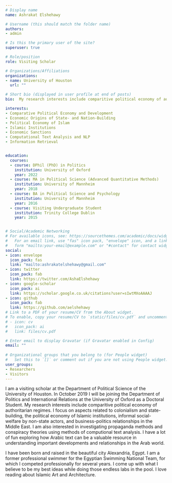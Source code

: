```yaml
---
# Display name
name: Ashrakat Elshehawy

# Username (this should match the folder name)
authors:
- admin

# Is this the primary user of the site?
superuser: true

# Role/position
role: Visiting Scholar

# Organizations/Affiliations
organizations:
- name: University of Houston
  url: ""

# Short bio (displayed in user profile at end of posts)
bio:  My research interests include comparitive political economy of authoritarian regimes. I focus on aspects related to colonialism and state-building, the political economy of Islamic institutions, informal social-welfare by non-state actors, and business-politics relationships in the Middle East. I am also interested in investigating propaganda methods and conspiracy theories using methods of computional text analysis.

interests:
- Comparative Political Economy and Development
- Economic Origins of State- and Nation-Building
- Political Economy of Islam
- Islamic Institutions
- Economic Sanctions
- Computational Text Analysis and NLP
- Information Retrieval


education:
  courses:
  - course: DPhil (PhD) in Politics
    institution: University of Oxford
    year: 2022
  - course: MA in Political Science (Advanced Quantitative Methods)
    institution: University of Mannheim 
    year: 2018
  - course: BA in Political Science and Psychology
    institution: University of Mannheim
    year: 2016
  - course: Visiting Undergraduate Student 
    institution: Trinity College Dublin
    year: 2015


# Social/Academic Networking
# For available icons, see: https://sourcethemes.com/academic/docs/widgets/#icons
#   For an email link, use "fas" icon pack, "envelope" icon, and a link in the
#   form "mailto:your-email@example.com" or "#contact" for contact widget.
social:
- icon: envelope
  icon_pack: fas
  link: "mailto:ashrakatelshehawy@gmail.com"
- icon: twitter
  icon_pack: fab
  link: https://twitter.com/AshaElshehawy
- icon: google-scholar
  icon_pack: ai
  link: https://scholar.google.co.uk/citations?user=sIwtMXoAAAAJ
- icon: github
  icon_pack: fab
  link: https://github.com/aelshehawy
# Link to a PDF of your resume/CV from the About widget.
# To enable, copy your resume/CV to `static/files/cv.pdf` and uncomment the lines below.  
# - icon: cv
#   icon_pack: ai
#   link: files/cv.pdf

# Enter email to display Gravatar (if Gravatar enabled in Config)
email: ""
  
# Organizational groups that you belong to (for People widget)
#   Set this to `[]` or comment out if you are not using People widget.  
user_groups:
- Researchers
- Visitors
---
```



I am a visiting scholar at the Department of Political Science of the University of Houston. In October 2019 I will be joining the Department of Politics and International Relations at the University of Oxford as a Doctoral Student. My research interests include comparitive political economy of authoritarian regimes. I focus on aspects related to colonialism and state-building, the political economy of Islamic institutions, informal social-welfare by non-state actors, and business-politics relationships in the Middle East. I am also interested in investigating propaganda methods and conspiracy theories using methods of computional text analysis. I have a lot of fun exploring how Arabic text can be a valuable resource in understanding important developments and relationships in the Arab world.  

I have been born and raised in the beautiful city Alexandria, Egypt. I am a former professional swimmer for the Egyptian Swimming National Team, for which I competed professionally for several years. I come up with what I believe to be my best ideas while doing those endless labs in the pool. I love reading about Islamic Art and Architecture.
